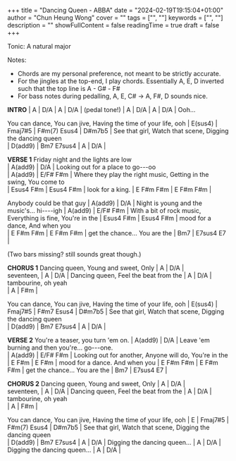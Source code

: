 +++ 
title = "Dancing Queen - ABBA" 
date = "2024-02-19T19:15:04+01:00" 
author = "Chun Heung Wong"
cover = "" 
tags = ["", ""] 
keywords = ["", ""] 
description = "" 
showFullContent = false
readingTime = true 
draft = false
+++

Tonic: A natural major

Notes: 
- Chords are my personal preference, not meant to be strictly accurate. 
- For the jingles at the top-end, I play chords. Essentially A, E, D inverted such that the top line is A - G# - F#
- For bass notes during pedalling, A, E, C# -> A, F#, D sounds nice. 

**INTRO**
| A | D/A | A | D/A | (pedal tone!)
| A | D/A | A | D/A | Ooh...

You can dance,   You can jive, Having the time of your life, ooh
| E(sus4)      | Fmaj7#5     | F#m(7)     Esus4      | D#m7b5   |
See that girl,   Watch that scene, Digging the dancing queen   
| D(add9)      | Bm7        E7sus4           | A          | D/A | 

**VERSE 1**
Friday night and the lights are low  
| A(add9)                        | D/A                              |
Looking out for a place to         go---oo  
| A(add9)                        | E/F# F#m                         |
Where they play the right music,   Getting in the swing, You come to   
| Esus4                   F#m    | Esus4          F#m               |
look for a king.
| E  F#m   F#m                   | E  F#m  F#m                      |

Anybody could be that              guy
| A(add9)                        | D/A                              |
Night is young and the music's...  hi----igh 
| A(add9)                        | E/F# F#m                         |
With a bit of rock music,          Everything is fine, You're in the
| Esus4            F#m           | Esus4         F#m                |
mood for a dance,                                      And when you     
| E  F#m   F#m                   | E  F#m  F#m                      |
get the chance...                                     You are the
| Bm7                            | E7sus4             E7            |

(Two bars missing? still sounds great though.)


**CHORUS 1**
Dancing queen, Young and sweet, Only
| A          | D/A                   |  
seventeen,
| A          | D/A                   |
Dancing queen, Feel the beat from the 
| A          | D/A                   |  
tambourine, oh yeah  
| A          | F#m                   |  

You can dance, You can jive, Having the time of your life, ooh
| E(sus4)    | Fmaj7#5     | F#m7       Esus4            | D#m7b5 |
See that girl, Watch that scene, Digging the dancing queen   
| D(add9)    | Bm7        E7sus4           | A           | D/A    | 


**VERSE 2**
You're a teaser, you turn 'em on.
| A(add9)                          | D/A                          |
Leave 'em burning and then you're... go---one.   
| A(add9)                          | E/F# F#m                     |
Looking out for another,             Anyone will do, You're in the 
| E             F#m                | E           F#m              |
mood for a dance.                                    And when you 
| E  F#m   F#m                     | E  F#m  F#m                  |
get the chance...                                       You are the
| Bm7                              | E7sus4             E7        |


**CHORUS 2**
Dancing queen, Young and sweet, Only
| A          | D/A                   |  
seventeen,
| A          | D/A                   |
Dancing queen, Feel the beat from the 
| A          | D/A                   |  
tambourine, oh yeah  
| A          | F#m                   |  

You can dance, You can jive, Having the time of your life, ooh
| E          | Fmaj7#5     | F#m(7)     Esus4            | D#m7b5 |
See that girl, Watch that scene, Digging the dancing queen   
| D(add9)    | Bm7        E7sus4           | A           | D/A    | 
Digging the dancing queen...
|  A                                       |  D/A                 |  
Digging the dancing queen...
|  A                                       |  D/A                 |